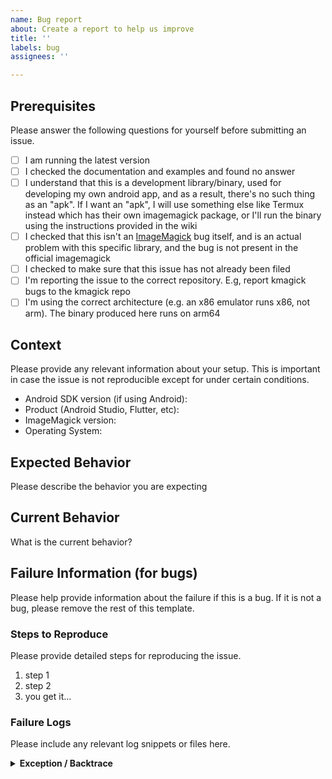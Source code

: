 ```yaml
---
name: Bug report
about: Create a report to help us improve
title: ''
labels: bug
assignees: ''

---
```


## Prerequisites

Please answer the following questions for yourself before submitting an issue.

- [ ] I am running the latest version
- [ ] I checked the documentation and examples and found no answer
- [ ] I understand that this is a development library/binary, used for developing my own android app, and as a result, there's no such thing as an "apk". If I want an "apk", I will use something else like Termux instead which has their own imagemagick package, or I'll run the binary using the instructions provided in the wiki
- [ ] I checked that this isn't an [ImageMagick](https://github.com/ImageMagick/ImageMagick) bug itself, and is an actual problem with this specific library, and the bug is not present in the official imagemagick
- [ ] I checked to make sure that this issue has not already been filed
- [ ] I'm reporting the issue to the correct repository. E.g, report kmagick bugs to the kmagick repo
- [ ] I'm using the correct architecture (e.g. an x86 emulator runs x86, not arm). The binary produced here runs on arm64

## Context

Please provide any relevant information about your setup. This is important in case the issue is not reproducible except for under certain conditions.

* Android SDK version (if using Android):
* Product (Android Studio, Flutter, etc):
* ImageMagick version:
* Operating System:

## Expected Behavior

Please describe the behavior you are expecting

## Current Behavior

What is the current behavior?

## Failure Information (for bugs)

Please help provide information about the failure if this is a bug. If it is not a bug, please remove the rest of this template.

### Steps to Reproduce

Please provide detailed steps for reproducing the issue.

1. step 1
2. step 2
3. you get it...

### Failure Logs

Please include any relevant log snippets or files here.

<!-- If this is a crash or similar, please run a logcat to catch the complete error and show the details here. Logcat always displays the exception/crash; sometimes you have to fish around for it though -->
<details><summary><strong>Exception / Backtrace</strong></summary>
<p>

```
<PUT LONG EXCEPTION/BACKTRACE HERE>
```
  
</p>
</details>
